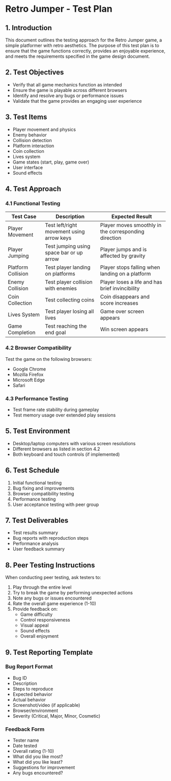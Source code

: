 # Retro Jumper - Test Plan

## 1. Introduction
This document outlines the testing approach for the Retro Jumper game, a simple platformer with retro aesthetics. The purpose of this test plan is to ensure that the game functions correctly, provides an enjoyable experience, and meets the requirements specified in the game design document.

## 2. Test Objectives
- Verify that all game mechanics function as intended
- Ensure the game is playable across different browsers
- Identify and resolve any bugs or performance issues
- Validate that the game provides an engaging user experience

## 3. Test Items
- Player movement and physics
- Enemy behavior
- Collision detection
- Platform interaction
- Coin collection
- Lives system
- Game states (start, play, game over)
- User interface
- Sound effects

## 4. Test Approach
### 4.1 Functional Testing
| Test Case | Description | Expected Result |
|-----------|-------------|-----------------|
| Player Movement | Test left/right movement using arrow keys | Player moves smoothly in the corresponding direction |
| Player Jumping | Test jumping using space bar or up arrow | Player jumps and is affected by gravity |
| Platform Collision | Test player landing on platforms | Player stops falling when landing on a platform |
| Enemy Collision | Test player collision with enemies | Player loses a life and has brief invincibility |
| Coin Collection | Test collecting coins | Coin disappears and score increases |
| Lives System | Test player losing all lives | Game over screen appears |
| Game Completion | Test reaching the end goal | Win screen appears |

### 4.2 Browser Compatibility
Test the game on the following browsers:
- Google Chrome
- Mozilla Firefox
- Microsoft Edge
- Safari

### 4.3 Performance Testing
- Test frame rate stability during gameplay
- Test memory usage over extended play sessions

## 5. Test Environment
- Desktop/laptop computers with various screen resolutions
- Different browsers as listed in section 4.2
- Both keyboard and touch controls (if implemented)

## 6. Test Schedule
1. Initial functional testing
2. Bug fixing and improvements
3. Browser compatibility testing
4. Performance testing
5. User acceptance testing with peer group

## 7. Test Deliverables
- Test results summary
- Bug reports with reproduction steps
- Performance analysis
- User feedback summary

## 8. Peer Testing Instructions
When conducting peer testing, ask testers to:
1. Play through the entire level
2. Try to break the game by performing unexpected actions
3. Note any bugs or issues encountered
4. Rate the overall game experience (1-10)
5. Provide feedback on:
   - Game difficulty
   - Control responsiveness
   - Visual appeal
   - Sound effects
   - Overall enjoyment

## 9. Test Reporting Template
### Bug Report Format
- Bug ID
- Description
- Steps to reproduce
- Expected behavior
- Actual behavior
- Screenshot/video (if applicable)
- Browser/environment
- Severity (Critical, Major, Minor, Cosmetic)

### Feedback Form
- Tester name
- Date tested
- Overall rating (1-10)
- What did you like most?
- What did you like least?
- Suggestions for improvement
- Any bugs encountered?
